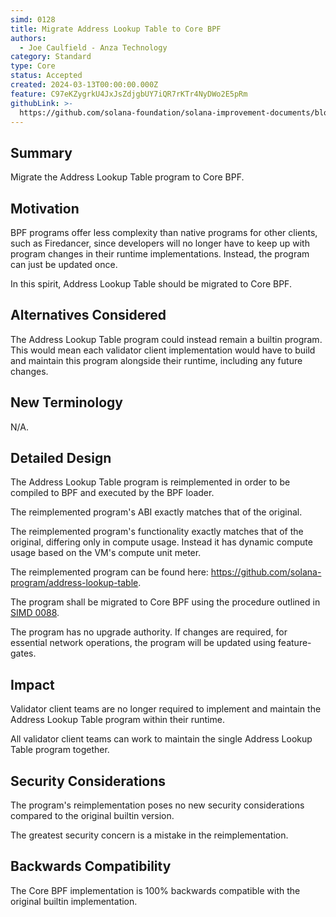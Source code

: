 ```yaml
---
simd: 0128
title: Migrate Address Lookup Table to Core BPF
authors:
  - Joe Caulfield - Anza Technology
category: Standard
type: Core
status: Accepted
created: 2024-03-13T00:00:00.000Z
feature: C97eKZygrkU4JxJsZdjgbUY7iQR7rKTr4NyDWo2E5pRm
githubLink: >-
  https://github.com/solana-foundation/solana-improvement-documents/blob/main/proposals/0128-anything.md
---
```


## Summary

Migrate the Address Lookup Table program to Core BPF.

## Motivation

BPF programs offer less complexity than native programs for other clients, such
as Firedancer, since developers will no longer have to keep up with program
changes in their runtime implementations. Instead, the program can just be
updated once.

In this spirit, Address Lookup Table should be migrated to Core BPF.

## Alternatives Considered

The Address Lookup Table program could instead remain a builtin program. This
would mean each validator client implementation would have to build and maintain
this program alongside their runtime, including any future changes.

## New Terminology

N/A.

## Detailed Design

The Address Lookup Table program is reimplemented in order to be compiled
to BPF and executed by the BPF loader.

The reimplemented program's ABI exactly matches that of the original.

The reimplemented program's functionality exactly matches that of the
original, differing only in compute usage. Instead it has dynamic compute
usage based on the VM's compute unit meter.

The reimplemented program can be found here:
https://github.com/solana-program/address-lookup-table.

The program shall be migrated to Core BPF using the procedure outlined in
[SIMD 0088](./0088-enable-core-bpf-programs.md).

The program has no upgrade authority. If changes are required, for
essential network operations, the program will be updated using feature-gates.

## Impact

Validator client teams are no longer required to implement and maintain the
Address Lookup Table program within their runtime.

All validator client teams can work to maintain the single Address Lookup Table
program together.

## Security Considerations

The program's reimplementation poses no new security considerations compared to
the original builtin version.

The greatest security concern is a mistake in the reimplementation.

## Backwards Compatibility

The Core BPF implementation is 100% backwards compatible with the original
builtin implementation.

